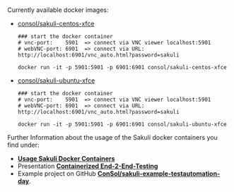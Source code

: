 #

Currently available docker images:

* [consol/sakuli-centos-xfce](https://hub.docker.com/r/consol/sakuli-centos-xfce/)
  ```
  ### start the docker container
  # vnc-port:    5901  => connect via VNC viewer localhost:5901
  # webVNC-port: 6901  => connect via URL: http://localhost:6901/vnc_auto.html?password=sakuli

  docker run -it -p 5901:5901 -p 6901:6901 consol/sakuli-centos-xfce
  ```
* [consol/sakuli-ubuntu-xfce](https://hub.docker.com/r/consol/sakuli-ubuntu-xfce/)
  ```
  ### start the docker container
  # vnc-port:    5901  => connect via VNC viewer localhost:5901
  # webVNC-port: 6901  => connect via URL: http://localhost:6901/vnc_auto.html?password=sakuli

  docker run -it -p 5901:5901 -p 6901:6901 consol/sakuli-ubuntu-xfce
  ```

Further Information about the usage of the Sakuli docker containers you find under:
* **[Usage Sakuli Docker Containers](../docs/docker-containers.md)**
* Presentation **[Containerized End-2-End-Testing](https://rawgit.com/toschneck/presentation/sakuli-testautomation-day/index.html#/)**
* Example project on GitHub **[ConSol/sakuli-example-testautomation-day](https://github.com/ConSol/sakuli-example-testautomation-day)**.
